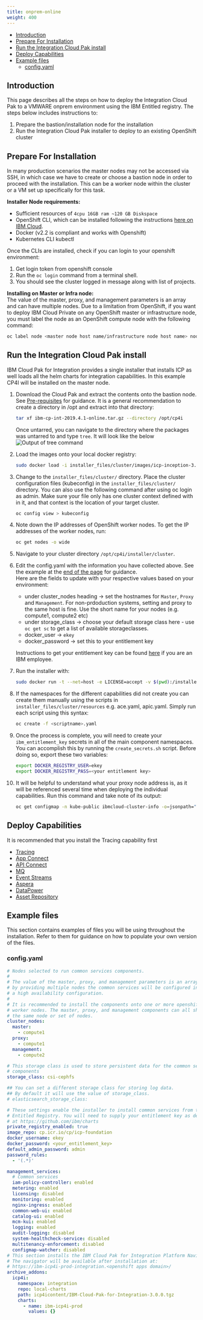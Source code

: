 ```yaml
---
title: onprem-online
weight: 400
---
```


- [Introduction](#introduction)
- [Prepare For Installation](#prepare-for-installation)
- [Run the Integration Cloud Pak install](#run-the-integration-cloud-pak-install)
- [Deploy Capabilities](#deploy-capabilities)
- [Example files](#example-files)
  - [config.yaml](#configyaml)

## Introduction

This page describes all the steps on how to deploy the Integration Cloud Pak to a VMWARE onprem environment using the IBM Entitled registry. The steps below includes instructions to:

1. Prepare the bastion/installation node for the installation
2. Run the Integration Cloud Pak installer to deploy to an existing OpenShift cluster

## Prepare For Installation

In many production scenarios the master nodes may not be accessed via SSH, in which case we have to create or choose a bastion node in order to proceed with the installation. This can be a worker node within the cluster or a VM set up specifically for this task.

**Installer Node requirements:**

- Sufficient resources of `4cpu 16GB ram ~120 GB Diskspace`
- OpenShift CLI, which can be installed following the instructions [here on IBM Cloud](https://cloud.ibm.com/docs/openshift?topic=openshift-openshift-cli).
- Docker (v2.2 is compliant and works with Openshift)
- Kubernetes CLI kubectl

Once the CLIs are installed, check if you can login to your openshift environment:

  1. Get login token from openshift console
  2. Run the `oc login` command from a terminal shell.
  3. You should see the cluster logged in message along with list of projects.
  
**Installing on Master or Infra node:**  
The value of the master, proxy, and management parameters is an array and can have multiple nodes. Due to a limitation from OpenShift, if you want to deploy IBM Cloud Private on any OpenShift master or infrastructure node, you must label the node as an OpenShift compute node with the following command:

```bash
oc label node <master node host name/infrastructure node host name> node-role.kubernetes.io/compute=true
```

## Run the Integration Cloud Pak install

IBM Cloud Pak for Integration provides a single installer that installs ICP as well loads all the helm charts for integration capabilities. In this example CP4I will be installed on the master node.

1. Download the Cloud Pak and extract the contents onto the bastion node. See [Pre-requisites](../pre-reqs) for guidance. It is a general recommendation to create a directory in /opt and extract into that directory:

    ```bash
    tar xf ibm-cp-int-2019.4.1-online.tar.gz --directory /opt/cp4i
    ```

    Once untarred, you can navigate to the directory where the packages was untarred to and type `tree`.  It will look like the below
    ![Output of tree command](1.untar-cp4i.png)

2. Load the images onto your local docker registry:

    ```bash
    sudo docker load -i installer_files/cluster/images/icp-inception-3.2.2.tgz
    ```

3. Change to the `installer_files/cluster/` directory. Place the cluster configuration files (kubeconfig) in the `installer_files/cluster/` directory. You can also use the following command after using oc login as admin.  Make sure your file only has one cluster context defined with in it, and that context is the location of your target cluster.

    ```bash
    oc config view > kubeconfig
    ```

4. Note down the IP addresses of OpenShift worker nodes. To get the IP addresses of the worker nodes, run:

    ```bash
    oc get nodes -o wide
    ```

5. Navigate to your cluster directory `/opt/cp4i/installer/cluster`.
6. Edit the config.yaml with the information you have collected above. See the example at the [end of the page](#configyaml) for guidance.  
Here are the fields to update with your respective values based on your environment:

    - under cluster_nodes heading -> set the hostnames for `Master`, `Proxy` and `Management`.  For non-prdoduction systems, setting and proxy to the same host is fine. Use the short name for your nodes (e.g. compute1, compute2 etc)
    - under storage_class -> choose your default storage class here - use `oc get sc` to get a list of available storageclasses.
    - docker_user -> `ekey`
    - docker_password -> set this to your entitlement key

    Instructions to get your entitlement key can be found [here](https://github.ibm.com/CloudPakOpenContent/cloudpak-entitlement) if you are an IBM employee.

7. Run the installer with:

    ```bash
    sudo docker run -t --net=host -e LICENSE=accept -v $(pwd):/installer/cluster:z -v /var/run:/var/run:z -v /etc/docker:/etc/docker:z --security-opt label:disable ibmcom/icp-inception-amd64:3.2.2 addon -vvv | tee install.log
    ```

8. If the namespaces for the different capabilities did not create you can create them manually using the scripts in `installer_files/cluster/resources` e.g. ace.yaml, apic.yaml.  Simply run each script using this syntax:

    ```bash
    oc create -f <scriptname>.yaml
    ```

9. Once the process is complete, you will need to create your `ibm_entitlement_key` secrets in all of the main component namespaces.  You can accomplish this by running the `create_secrets.sh` script. Before doing so, export these two variables:

    ```bash
    export DOCKER_REGISTRY_USER=ekey
    export DOCKER_REGISTRY_PASS=<your entitlement key>
    ```

10. It will be helpful to understand what your proxy node address is, as it will be referenced several time when deploying the individual capabilities.  Run this command and take note of its output:

    ```bash
    oc get configmap -n kube-public ibmcloud-cluster-info -o=jsonpath="{.data.proxy_address}"`
    ```

## Deploy Capabilities

It is recommended that you install the Tracing capability first

- [Tracing](../deploy-tracing)
- [App Connect](../deploy-integration)
- [API Connect](../deploy-api-mgmt)
- [MQ](../deploy-queue-manager)
- [Event Streams](../deploy-eventstreams)
- [Aspera](../deploy-fast-file-transfer)
- [DataPower](../deploy-secure-gateway)
- [Asset Repository](../deploy-asset-repo)

## Example files

This section contains examples of files you will be using throughout the installation. Refer to them for guidance on how to populate your own version of the files.

### config.yaml

```yaml
# Nodes selected to run common services components.
#
# The value of the master, proxy, and management parameters is an array,
# by providing multiple nodes the common services will be configured in
# a high availability configuration.
#
# It is recommended to install the components onto one or more openshift
# worker nodes. The master, proxy, and management components can all share
# the same node or set of nodes.
cluster_nodes:
  master:
    - compute1
  proxy:
    - compute1
  management:
    - compute2

# This storage class is used to store persistent data for the common services
# components
storage_class: csi-cephfs

## You can set a different storage class for storing log data.
## By default it will use the value of storage_class.
# elasticsearch_storage_class:

# These settings enable the installer to install common services from the IBM
# Entitled Registry. You will need to supply your entitlement key as described
# at https://github.com/ibm/charts
private_registry_enabled: true
image_repo: cp.icr.io/cp/icp-foundation
docker_username: ekey
docker_password: <your_entitlement_key>
default_admin_password: admin
password_rules:
  - '(.*)'

management_services:
  # Common services
  iam-policy-controller: enabled
  metering: enabled
  licensing: disabled
  monitoring: enabled
  nginx-ingress: enabled
  common-web-ui: enabled
  catalog-ui: enabled
  mcm-kui: enabled
  logging: enabled
  audit-logging: disabled
  system-healthcheck-service: disabled
  multitenancy-enforcement: disabled
  configmap-watcher: disabled
# This section installs the IBM Cloud Pak for Integration Platform Navigator.
# The navigator will be available after installation at:
# https://ibm-icp4i-prod-integration.<openshift apps domain>/
archive_addons:
  icp4i:
    namespace: integration
    repo: local-charts
    path: icp4icontent/IBM-Cloud-Pak-for-Integration-3.0.0.tgz
    charts:
      - name: ibm-icp4i-prod
        values: {}
```
